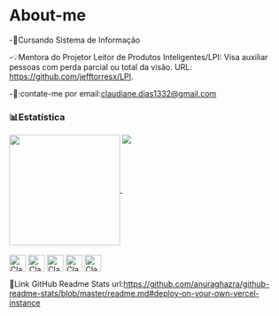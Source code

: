 # About-me
-📝Cursando Sistema de Informação

-💡Mentora do Projetor Leitor de Produtos Inteligentes/LPI: Visa auxiliar pessoas com perda parcial ou total da visão. URL: https://github.com/jefftorresx/LPI.

-📩:contate-me por email:claudiane.dias1332@gmail.com

### 📊Estatística

<div>
  <a href="https:github.com/Claudiane4">
  <img  height=200 align="center" src="https://github-readme-stats.vercel.app/api?username=Claudiane4&show_icons=true&theme=dracula&locale=pt-br"/>
  </a>
  <a href="https:github.com/Claudiane4">
  <img align="top" src="https://github-readme-stats.vercel.app/api/top-langs/?username=Claudiane4&theme=tokyonight&layout=compact&custom_title=Tecnologias&langs_count=9"/>
  </a>
</div>

<div style="display": inline_block><br>
<img align="center" alt="Claudiane-Linkedin" height="30" with="40" src="https://cdn.jsdelivr.net/gh/devicons/devicon@latest/icons/linkedin/linkedin-original.svg"/>  
<img align="center" alt="Claudiane-CSS" height="30" with="40" src="https://cdn.jsdelivr.net/gh/devicons/devicon@latest/icons/css3/css3-original.svg"/>
<img align="center" alt="Claudiane-HTML" height="30" with="40" src="https://cdn.jsdelivr.net/gh/devicons/devicon@latest/icons/html5/html5-original.svg"/>
<img align="center" alt="Claudiane-GIT" height="30" with="40" src="https://cdn.jsdelivr.net/gh/devicons/devicon@latest/icons/git/git-original.svg"/>
<img align="center" alt="Claudiane-GITHUB" height="30" with="40" src="https://cdn.jsdelivr.net/gh/devicons/devicon@latest/icons/github/github-original-wordmark.svg"/>
</div>

📌Link
GitHub Readme Stats
url:https://github.com/anuraghazra/github-readme-stats/blob/master/readme.md#deploy-on-your-own-vercel-instance
